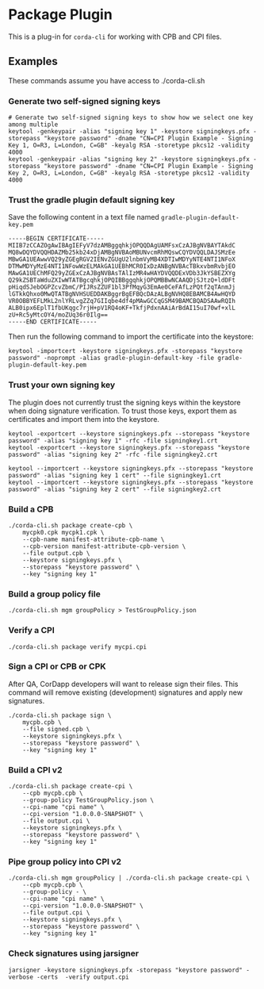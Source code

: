 # Package Plugin

This is a plug-in for `corda-cli` for working with CPB and CPI files.

## Examples

These commands assume you have access to ./corda-cli.sh

### Generate two self-signed signing keys 

```shell
# Generate two self-signed signing keys to show how we select one key among multiple
keytool -genkeypair -alias "signing key 1" -keystore signingkeys.pfx -storepass "keystore password" -dname "CN=CPI Plugin Example - Signing Key 1, O=R3, L=London, C=GB" -keyalg RSA -storetype pkcs12 -validity 4000
keytool -genkeypair -alias "signing key 2" -keystore signingkeys.pfx -storepass "keystore password" -dname "CN=CPI Plugin Example - Signing Key 2, O=R3, L=London, C=GB" -keyalg RSA -storetype pkcs12 -validity 4000
```

### Trust the gradle plugin default signing key
Save the following content in a text file named `gradle-plugin-default-key.pem`
```text
-----BEGIN CERTIFICATE-----
MIIB7zCCAZOgAwIBAgIEFyV7dzAMBggqhkjOPQQDAgUAMFsxCzAJBgNVBAYTAkdC
MQ8wDQYDVQQHDAZMb25kb24xDjAMBgNVBAoMBUNvcmRhMQswCQYDVQQLDAJSMzEe
MBwGA1UEAwwVQ29yZGEgRGV2IENvZGUgU2lnbmVyMB4XDTIwMDYyNTE4NTI1NFoX
DTMwMDYyMzE4NTI1NFowWzELMAkGA1UEBhMCR0IxDzANBgNVBAcTBkxvbmRvbjEO
MAwGA1UEChMFQ29yZGExCzAJBgNVBAsTAlIzMR4wHAYDVQQDExVDb3JkYSBEZXYg
Q29kZSBTaWduZXIwWTATBgcqhkjOPQIBBggqhkjOPQMBBwNCAAQDjSJtzQ+ldDFt
pHiqdSJebOGPZcvZbmC/PIJRsZZUF1bl3PfMqyG3EmAe0CeFAfLzPQtf2qTAnmJj
lGTkkQhxo0MwQTATBgNVHSUEDDAKBggrBgEFBQcDAzALBgNVHQ8EBAMCB4AwHQYD
VR0OBBYEFLMkL2nlYRLvgZZq7GIIqbe4df4pMAwGCCqGSM49BAMCBQADSAAwRQIh
ALB0ipx6EplT1fbUKqgc7rjH+pV1RQ4oKF+TkfjPdxnAAiArBdAI15uI70wf+xlL
zU+Rc5yMtcOY4/moZUq36r0Ilg==
-----END CERTIFICATE-----
```
Then run the following command to import the certificate into the keystore:
```shell
keytool -importcert -keystore signingkeys.pfx -storepass "keystore password" -noprompt -alias gradle-plugin-default-key -file gradle-plugin-default-key.pem
```

### Trust your own signing key

The plugin does not currently trust the signing keys within the keystore when doing signature verification. To trust those keys, export them as certificates and import them into the keystore.

```shell
keytool -exportcert --keystore signingkeys.pfx --storepass "keystore password" -alias "signing key 1" -rfc -file signingkey1.crt
keytool -exportcert --keystore signingkeys.pfx --storepass "keystore password" -alias "signing key 2" -rfc -file signingkey2.crt

keytool --importcert --keystore signingkeys.pfx --storepass "keystore password" -alias "signing key 1 cert" --file signingkey1.crt
keytool --importcert --keystore signingkeys.pfx --storepass "keystore password" -alias "signing key 2 cert" --file signingkey2.crt
```

### Build a CPB
```shell
./corda-cli.sh package create-cpb \
    mycpk0.cpk mycpk1.cpk \
    --cpb-name manifest-attribute-cpb-name \
    --cpb-version manifest-attribute-cpb-version \
    --file output.cpb \
    --keystore signingkeys.pfx \
    --storepass "keystore password" \
    --key "signing key 1"
```

### Build a group policy file
```shell
./corda-cli.sh mgm groupPolicy > TestGroupPolicy.json
```

### Verify a CPI
```shell
./corda-cli.sh package verify mycpi.cpi
```

### Sign a CPI or CPB or CPK

After QA, CorDapp developers will want to release sign their files. This command will remove existing (development) signatures and apply new signatures.

```shell
./corda-cli.sh package sign \
    mycpb.cpb \
    --file signed.cpb \
    --keystore signingkeys.pfx \
    --storepass "keystore password" \
    --key "signing key 1"
```

### Build a CPI v2
```shell
./corda-cli.sh package create-cpi \
    --cpb mycpb.cpb \
    --group-policy TestGroupPolicy.json \
    --cpi-name "cpi name" \
    --cpi-version "1.0.0.0-SNAPSHOT" \
    --file output.cpi \
    --keystore signingkeys.pfx \
    --storepass "keystore password" \
    --key "signing key 1"
```

### Pipe group policy into CPI v2
```shell
./corda-cli.sh mgm groupPolicy | ./corda-cli.sh package create-cpi \
    --cpb mycpb.cpb \
    --group-policy - \
    --cpi-name "cpi name" \
    --cpi-version "1.0.0.0-SNAPSHOT" \
    --file output.cpi \
    --keystore signingkeys.pfx \
    --storepass "keystore password" \
    --key "signing key 1"
```

### Check signatures using jarsigner
```shell
jarsigner -keystore signingkeys.pfx -storepass "keystore password" -verbose -certs  -verify output.cpi
```
